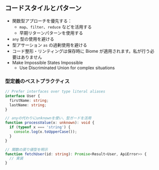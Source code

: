 ## コードスタイルとパターン

- 関数型アプローチを優先する：
  - `map`、`filter`、`reduce` などを活用する
  - 早期リターンパターンを使用する
- `any` 型の使用を避ける
- 型アサーション `as` の過剰使用を避ける
- コード整形・リンティングは保存時に Biome が適用されます。私が行う必要はありません
- Make Impossible States Impossible
  - Use Discriminated Union for complex situations

### 型定義のベストプラクティス

```typescript
// Prefer interfaces over type literal aliases
interface User {
  firstName: string;
  lastName: string;
}

// anyの代わりにunknownを使い、型ガードを活用
function processValue(x: unknown): void {
  if (typeof x === 'string') {
    console.log(x.toUpperCase());
  }
}

// 関数の戻り値型を明示
function fetchUser(id: string): Promise<Result<User, ApiError>> {
  // 実装
}
```

